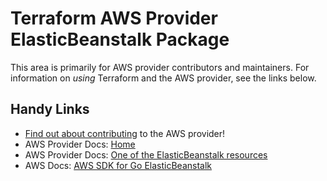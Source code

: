 # Terraform AWS Provider ElasticBeanstalk Package

This area is primarily for AWS provider contributors and maintainers. For information on _using_ Terraform and the AWS provider, see the links below.


## Handy Links

* [Find out about contributing](https://hashicorp.github.io/terraform-provider-aws/#contribute) to the AWS provider!
* AWS Provider Docs: [Home](https://registry.terraform.io/providers/hashicorp/aws/latest/docs)
* AWS Provider Docs: [One of the ElasticBeanstalk resources](https://registry.terraform.io/providers/hashicorp/aws/latest/docs/resources/elastic_beanstalk_application)
* AWS Docs: [AWS SDK for Go ElasticBeanstalk](https://docs.aws.amazon.com/sdk-for-go/api/service/elasticbeanstalk/)
